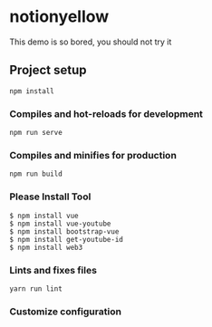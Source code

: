 # notionyellow

This demo is so bored, you should not try it

## Project setup
```
npm install
```

### Compiles and hot-reloads for development
```
npm run serve
```

### Compiles and minifies for production
```
npm run build
```

### Please Install Tool
```
$ npm install vue
$ npm install vue-youtube
$ npm install bootstrap-vue
$ npm install get-youtube-id
$ npm install web3
```

### Lints and fixes files
```
yarn run lint
```

### Customize configuration
